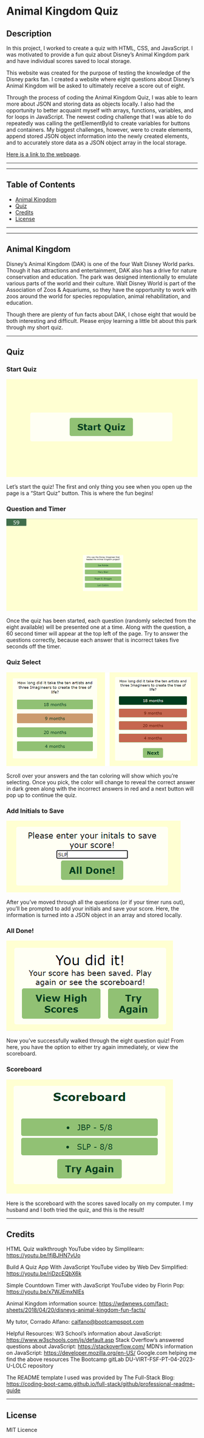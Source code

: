 # Animal Kingdom Quiz

## Description

In this project, I worked to create a quiz with HTML, CSS, and JavaScript. I was motivated to provide a fun quiz about Disney’s Animal Kingdom park and have individual scores saved to local storage.

This website was created for the purpose of testing the knowledge of the Disney parks fan. I created a website where eight questions about Disney’s Animal Kingdom will be asked to ultimately receive a score out of eight.

Through the process of coding the Animal Kingdom Quiz, I was able to learn more about JSON and storing data as objects locally. I also had the opportunity to better acquaint myself with arrays, functions, variables, and for loops in JavaScript. The newest coding challenge that I was able to do repeatedly was calling the getElementById to create variables for buttons and containers. My biggest challenges, however, were to create elements, append stored JSON object information into the newly created elements, and to accurately store data as a JSON object array in the local storage.

[Here is a link to the webpage](https:/).

---
---

## Table of Contents

- [Animal Kingdom](#animal-kingdom)
- [Quiz](#quiz)
- [Credits](#credits)
- [License](#license)

---
---

## Animal Kingdom

Disney’s Animal Kingdom (DAK) is one of the four Walt Disney World parks. Though it has attractions and entertainment, DAK also has a drive for nature conservation and education. The park was designed intentionally to emulate various parts of the world and their culture. Walt Disney World is part of the Association of Zoos & Aquariums, so they have the opportunity to 
work with zoos around the world for species repopulation, animal rehabilitation, and education.


Though there are plenty of fun facts about DAK, I chose eight that would be both interesting and difficult. Please enjoy learning a little bit about this park through my short quiz.

---

## Quiz

### Start Quiz
![Start Quiz Screenshot](assets/images/Start-Quiz-Screenshot.png "Start Quiz Screenshot")

Let’s start the quiz! The first and only thing you see when you open up the page is a “Start Quiz” button. This is where the fun begins!


### Question and Timer
![Question and Timer Screenshot](assets/images/question-timer-screenshot.png "Question and Timer Screenshot")

Once the quiz has been started, each question (randomly selected from the eight available) will be presented one at a time. Along with the question, a 60 second timer will appear at the top left of the page. Try to answer the questions correctly, because each answer that is incorrect takes five seconds off the timer.

### Quiz Select
![Quiz Select Screenshot](assets/images/question-select-screenshot.png "Quiz Select Screenshot")

Scroll over your answers and the tan coloring will show which you’re selecting. Once you pick, the color will change to reveal the correct answer in dark green along with the incorrect answers in red and a next button will pop up to continue the quiz.

### Add Initials to Save
![Initials and Save Screenshot](assets/images/save-score-screenshot.png "Initials and Save Screenshot")

After you’ve moved through all the questions (or if your timer runs out), you’ll be prompted to add your initials and save your score. Here, the information is turned into a JSON object in an array and stored locally.

### All Done!
![Done Screenshot](assets/images/quiz-over-screenshot.png "Done Screenshot")

Now you’ve successfully walked through the eight question quiz! From here, you have the option to either try again immediately, or view the scoreboard.

### Scoreboard
![Done Screenshot](assets/images/score-board-screenshot.png "Done Screenshot")

Here is the scoreboard with the scores saved locally on my computer. I my husband and I both tried the quiz, and this is the result!

---

## Credits

HTML Quiz walkthrough YouTube video by Simplilearn: https://youtu.be/lfjBJHN7vUo

Build A Quiz App With JavaScript YouTube video by Web Dev Simplified: https://youtu.be/riDzcEQbX6k

Simple Countdown Timer with JavaScript YouTube video by Florin Pop: https://youtu.be/x7WJEmxNlEs

Animal Kingdom information source: https://wdwnews.com/fact-sheets/2018/04/20/disneys-animal-kingdom-fun-facts/

My tutor, Corrado Alfano: calfano@bootcampspot.com

Helpful Resources:
W3 School’s information about JavaScript: https://www.w3schools.com/js/default.asp
Stack Overflow’s answered questions about JavaScript: https://stackoverflow.com/
MDN’s information on JavaScript: https://developer.mozilla.org/en-US/
Google.com helping me find the above resources
The Bootcamp gitLab DU-VIRT-FSF-PT-04-2023-U-LOLC repository

The README template I used was provided by The Full-Stack Blog: https://coding-boot-camp.github.io/full-stack/github/professional-readme-guide

---

## License
MIT Licence
